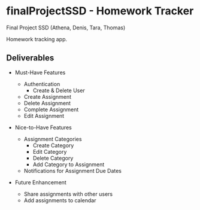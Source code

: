 # finalProjectSSD - Homework Tracker
Final Project SSD (Athena, Denis, Tara, Thomas)

Homework tracking app.

## Deliverables
* Must-Have Features
    * Authentication
      * Create & Delete User
    * Create Assignment
    * Delete Assignment
    * Complete Assignment
    * Edit Assignment
  
* Nice-to-Have Features
    * Assignment Categories
      * Create Category
      * Edit Category
      * Delete Category
      * Add Category to Assignment
    * Notifications for Assignment Due Dates
      
* Future Enhancement
    * Share assignments with other users
    * Add assignments to calendar
